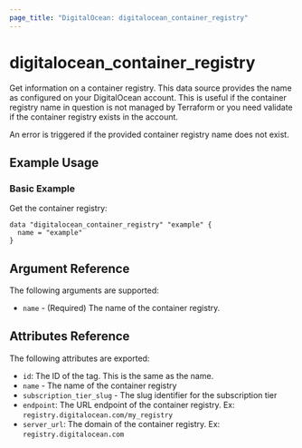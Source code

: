 ```yaml
---
page_title: "DigitalOcean: digitalocean_container_registry"
---
```


# digitalocean_container_registry

Get information on a container registry. This data source provides the name as
configured on your DigitalOcean account. This is useful if the container
registry name in question is not managed by Terraform or you need validate if
the container registry exists in the account.

An error is triggered if the provided container registry name does not exist.

## Example Usage

### Basic Example

Get the container registry:

```hcl
data "digitalocean_container_registry" "example" {
  name = "example"
}
```

## Argument Reference

The following arguments are supported:

* `name` - (Required) The name of the container registry.

## Attributes Reference

The following attributes are exported:

* `id`: The ID of the tag. This is the same as the name.
* `name` - The name of the container registry
* `subscription_tier_slug` - The slug identifier for the subscription tier
* `endpoint`: The URL endpoint of the container registry. Ex: `registry.digitalocean.com/my_registry`
* `server_url`: The domain of the container registry. Ex: `registry.digitalocean.com`

